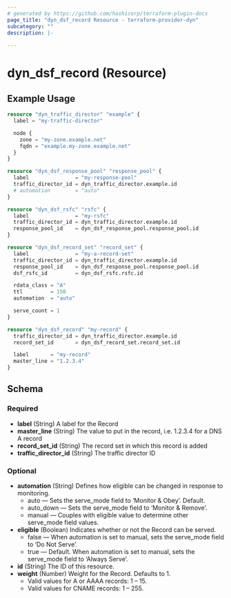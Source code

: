 ```yaml
---
# generated by https://github.com/hashicorp/terraform-plugin-docs
page_title: "dyn_dsf_record Resource - terraform-provider-dyn"
subcategory: ""
description: |-
  
---
```


# dyn_dsf_record (Resource)



## Example Usage

```terraform
resource "dyn_traffic_director" "example" {
  label = "my-traffic-director"

  node {
    zone = "my-zone.example.net"
    fqdn = "example.my-zone.example.net"
  }
}

resource "dyn_dsf_response_pool" "response_pool" {
  label               = "my-response-pool"
  traffic_director_id = dyn_traffic_director.example.id
  # automation        = "auto"
}

resource "dyn_dsf_rsfc" "rsfc" {
  label               = "my-rsfc"
  traffic_director_id = dyn_traffic_director.example.id
  response_pool_id    = dyn_dsf_response_pool.response_pool.id
}

resource "dyn_dsf_record_set" "record_set" {
  label               = "my-a-record-set"
  traffic_director_id = dyn_traffic_director.example.id
  response_pool_id    = dyn_dsf_response_pool.response_pool.id
  dsf_rsfc_id         = dyn_dsf_rsfc.rsfc.id

  rdata_class = "A"
  ttl         = 150
  automation  = "auto"

  serve_count = 1
}

resource "dyn_dsf_record" "my-record" {
  traffic_director_id = dyn_traffic_director.example.id
  record_set_id       = dyn_dsf_record_set.record_set.id

  label       = "my-record"
  master_line = "1.2.3.4"
}
```

<!-- schema generated by tfplugindocs -->
## Schema

### Required

- **label** (String) A label for the Record
- **master_line** (String) The value to put in the record, i.e. 1.2.3.4 for a DNS A record
- **record_set_id** (String) The record set in which this record is added
- **traffic_director_id** (String) The traffic director ID

### Optional

- **automation** (String) Defines how eligible can be changed in response to monitoring.
  * auto — Sets the serve_mode field to ‘Monitor & Obey’. Default.
  * auto_down — Sets the serve_mode field to ‘Monitor & Remove’.
  * manual — Couples with eligible value to determine other serve_mode field values.
- **eligible** (Boolean) Indicates whether or not the Record can be served.
  * false — When automation is set to manual, sets the serve_mode field to ‘Do Not Serve’.
  * true — Default. When automation is set to manual, sets the serve_mode field to ‘Always Serve’.
- **id** (String) The ID of this resource.
- **weight** (Number) Weight for the Record. Defaults to 1.
  * Valid values for A or AAAA records: 1 – 15.
  * Valid values for CNAME records: 1 – 255.


